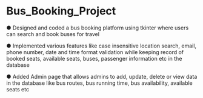 # Bus_Booking_Project

 ● Designed and coded a bus booking platform using tkinter where users can search and book buses for travel

 ● Implemented various features like case insensitive location search, email, phone number, date and time format
 validation while keeping record of booked seats, available seats, buses, passenger information etc in the database

 ● Added Admin page that allows admins to add, update, delete or view data in the database like bus routes, bus
 running time, bus availability, available seats etc
